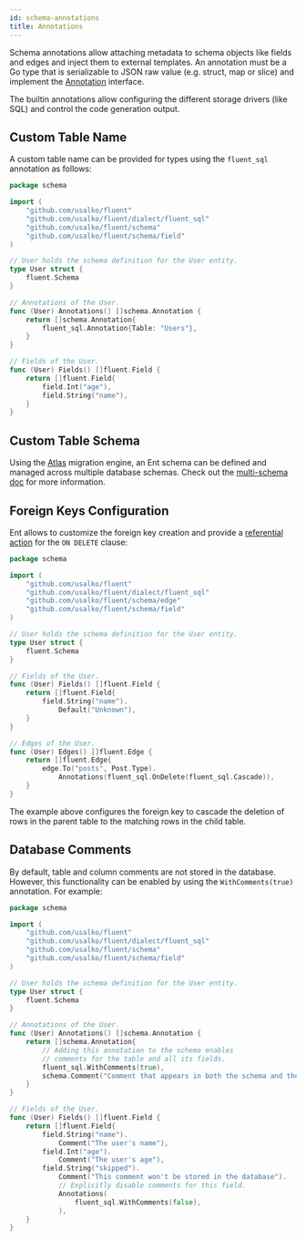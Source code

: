 ```yaml
---
id: schema-annotations
title: Annotations
---
```


Schema annotations allow attaching metadata to schema objects like fields and edges and inject them to external templates.
An annotation must be a Go type that is serializable to JSON raw value (e.g. struct, map or slice)
and implement the [Annotation](https://pkg.go.dev/github.com/usalko/fluent/schema?tab=doc#Annotation) interface.

The builtin annotations allow configuring the different storage drivers (like SQL) and control the code generation output. 

## Custom Table Name

A custom table name can be provided for types using the `fluent_sql` annotation as follows:

```go title="fluent/schema/user.go"
package schema

import (
	"github.com/usalko/fluent"
	"github.com/usalko/fluent/dialect/fluent_sql"
	"github.com/usalko/fluent/schema"
	"github.com/usalko/fluent/schema/field"
)

// User holds the schema definition for the User entity.
type User struct {
	fluent.Schema
}

// Annotations of the User.
func (User) Annotations() []schema.Annotation {
	return []schema.Annotation{
		fluent_sql.Annotation{Table: "Users"},
	}
}

// Fields of the User.
func (User) Fields() []fluent.Field {
	return []fluent.Field{
		field.Int("age"),
		field.String("name"),
	}
}
```

## Custom Table Schema

Using the [Atlas](https://atlasgo.io) migration engine, an Ent schema can be defined and managed across multiple
database schemas. Check out the [multi-schema doc](multi_schema-migrations.mdx) for more information.

## Foreign Keys Configuration

Ent allows to customize the foreign key creation and provide a [referential action](https://dev.mysql.com/doc/refman/8.0/en/create-table-foreign-keys.html#foreign-key-referential-actions)
for the `ON DELETE` clause:

```go title="fluent/schema/user.go" {27}
package schema

import (
	"github.com/usalko/fluent"
	"github.com/usalko/fluent/dialect/fluent_sql"
	"github.com/usalko/fluent/schema/edge"
	"github.com/usalko/fluent/schema/field"
)

// User holds the schema definition for the User entity.
type User struct {
	fluent.Schema
}

// Fields of the User.
func (User) Fields() []fluent.Field {
	return []fluent.Field{
		field.String("name").
			Default("Unknown"),
	}
}

// Edges of the User.
func (User) Edges() []fluent.Edge {
	return []fluent.Edge{
		edge.To("posts", Post.Type).
			Annotations(fluent_sql.OnDelete(fluent_sql.Cascade)),
	}
}
```

The example above configures the foreign key to cascade the deletion of rows in the parent table to the matching
rows in the child table.

## Database Comments

By default, table and column comments are not stored in the database. However, this functionality can be enabled by
using the `WithComments(true)` annotation. For example:

```go title="fluent/schema/user.go" {18-21,34-37}
package schema

import (
	"github.com/usalko/fluent"
	"github.com/usalko/fluent/dialect/fluent_sql"
	"github.com/usalko/fluent/schema"
	"github.com/usalko/fluent/schema/field"
)

// User holds the schema definition for the User entity.
type User struct {
	fluent.Schema
}

// Annotations of the User.
func (User) Annotations() []schema.Annotation {
	return []schema.Annotation{
		// Adding this annotation to the schema enables
		// comments for the table and all its fields.
		fluent_sql.WithComments(true),
		schema.Comment("Comment that appears in both the schema and the generated code"),
	}
}

// Fields of the User.
func (User) Fields() []fluent.Field {
	return []fluent.Field{
		field.String("name").
			Comment("The user's name"),
		field.Int("age").
            Comment("The user's age"),
        field.String("skipped").
            Comment("This comment won't be stored in the database").
            // Explicitly disable comments for this field.
            Annotations(
                fluent_sql.WithComments(false),
            ),
	}
}
```
